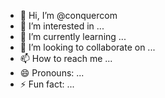 - 👋 Hi, I’m @conquercom
- 👀 I’m interested in ...
- 🌱 I’m currently learning ...
- 💞️ I’m looking to collaborate on ...
- 📫 How to reach me ...
- 😄 Pronouns: ...
- ⚡ Fun fact: ...

<!---
conquercom/conquercom is a ✨ special ✨ repository because its `README.md` (this file) appears on your GitHub profile.
You can click the Preview link to take a look at your changes.
--->
